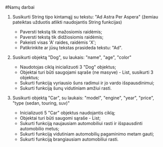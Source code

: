 #Namų darbai

1. Susikurti String tipo kintamąjį su tekstu: "Ad Astra Per Aspera" (žemiau pateiktas užduotis atlikti naudojantis String funkcijas)
    * Paversti tekstą tik mažosiomis raidėmis;
    * Paversti tekstą tik didžiosiomis raidėmis;
    * Pakeisti visas 'A' raides, raidėmis 'X';
    * Patikrinkite ar jūsų tekstas prasideda tekstu: "Ad".

2. Susikurti objektą "Dog", su laukais: "name", "age", "color"
    * Naudotojas ciklą inicializuoti 3 "Dog" objektus;
    * Objektai turi būti saugojami sąraše (ne masyve) - List<Dog>, susikurti 3 objektus;
    * Sukurti funkciją vyriausio šuns radimui ir jo vardo išspausdinimui;
    * Sukurti funkciją šunų vidutiniam amžiui rasti.

3. Susikurti objektą "Car", su laukais: "model", "engine", "year", "price", "type (sedan, touring, suv)"
    * Inicializuoti 5 "Car" objektus naudojantis ciklą;
    * Objektai turi būti saugomi sąraše - List<Car>;
    * Sukurti funkciją naujausiam automobiliui rasti ir išspausdinti automobilio metus;
    * Sukurti funkciją vidutiniam automobilių pagaminimo metam gauti;
    * Sukurti funkciją brangiausiam automobiliui rasti.